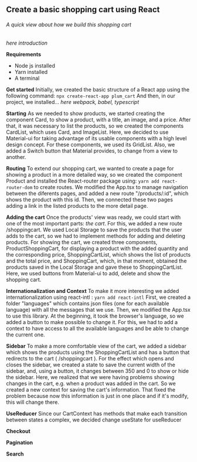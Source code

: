 ## Create a basic shopping cart using React

###### A quick view about how we build this shopping cart

_here introduction_

**Requirements**

- Node js installed
- Yarn installed
- A terminal

**Get started**
Initially, we created the basic structure of a React app using the following command:
`npx create-react-app plum_cart`
And then, in our project, we installed...
_here webpack, babel, typescript_

**Starting**
As we needed to show products, we started creating the component Card, to show a product, with a title, an image, and a price.
After that, it was necessary to list the products, so we created the components CardList, which uses Card, and ImageList. Here, we decided to use Material-ui for taking advantage of its usable components with a high level design concept. For these components, we used its GridList.
Also, we added a Switch button that Material provides, to change from a view to another.

**Routing**
To extend our shopping cart, we wanted to create a page for showing a product in a more detailed way, so we created the component Product and installed the React-router package using:
`yarn add react-router-dom`
to create routes. We modified the App.tsx to manage navigation between the diferents pages, and added a new route "/products/:id", which shows the product with this id.
Then, we connected these two pages adding a link in the listed products to the more detail page.

**Adding the cart**
Once the products' view was ready, we could start with one of the most important parts: _the cart_. For this, we added a new route /shoppingcart.
We used Local Storage to save the products that the user adds to the cart, so we had to implement methods for adding and deleting products.
For showing the cart, we created three components, ProductShoppingCart, for displaying a product with the added quantity and the corresponding price, ShoppingCartList, which shows the list of products and the total price, and ShoppingCart, which, in that moment, obtained the products saved in the Local Storage and gave these to ShoppingCartList.
Here, we used buttons from Material-ui to add, delete and show the shopping cart.

**Internationalization and Context**
To make it more interesting we added internationalization using react-intl :
`yarn add react-intl`
First, we created a folder "languages" which contains json files (one for each available language) with all the messages that we use. Then, we modified the App.tsx to use this library.
At the beginning, it took the browser's language, so we added a button to make possible to change it. For this, we had to add a context to have access to all the available languages and be able to change the current one.

**Sidebar**
To make a more comfortable view of the cart, we added a sidebar which shows the products using the ShoppingCartList and has a button that redirects to the cart ( /shoppingcart ).
For the effect which opens and closes the sidebar, we created a state to save the current width of the sidebar, and, using a button, it changes between 350 and 0 to show or hide the sidebar.
Here, we realized that we were having problems showing changes in the cart, e.g. when a product was added in the cart. So we created a new context for saving the cart's information. That fixed the problem because now this information is just in one place and if it's modify, this will change there.

**UseReducer**
Since our CartContext has methods that make each transition between states a complex, we decided change useState for useReducer

**Checkout**

**Pagination**

**Search**
